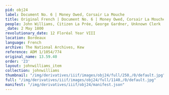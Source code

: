 ```yaml
---
pid: obj24
label: Document No. 6 | Money Owed, Corsair La Mouche
title: Original French | Document No. 6 | Money Owed, Corsair La Mouche
people: John Williams, Citizen La Prée, George Gardner, Unknown Clerk
_date: 2 May 1800
revolutionary_date: 12 Floréal Year VIII
location: Bordeaux
language: French
archive: The National Archives, Kew
reference: ADM 1/1054/774
original_name: 13.59.40
order: '23'
layout: johnwilliams_item
collection: johnwilliams
thumbnail: "/img/derivatives/iiif/images/obj24/full/250,/0/default.jpg"
full: "/img/derivatives/iiif/images/obj24/full/1140,/0/default.jpg"
manifest: "/img/derivatives/iiif/obj24/manifest.json"
---
```

